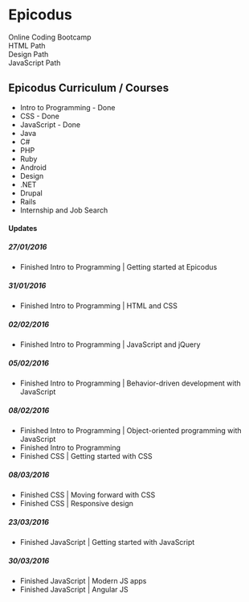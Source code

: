 # Epicodus
Online Coding Bootcamp    
HTML Path     
Design Path          
JavaScript Path

## Epicodus Curriculum / Courses
- Intro to Programming - Done
- CSS - Done
- JavaScript - Done
- Java
- C#
- PHP
- Ruby
- Android
- Design
- .NET
- Drupal
- Rails
- Internship and Job Search

#### Updates
##### 27/01/2016
- Finished Intro to Programming | Getting started at Epicodus

##### 31/01/2016
- Finished Intro to Programming | HTML and CSS

##### 02/02/2016
- Finished Intro to Programming | JavaScript and jQuery

##### 05/02/2016
- Finished Intro to Programming | Behavior-driven development with JavaScript

##### 08/02/2016
- Finished Intro to Programming | Object-oriented programming with JavaScript
- Finished Intro to Programming
- Finished CSS | Getting started with CSS

##### 08/03/2016
- Finished CSS | Moving forward with CSS
- Finished CSS | Responsive design

##### 23/03/2016
- Finished JavaScript | Getting started with JavaScript

##### 30/03/2016
- Finished JavaScript | Modern JS apps
- Finished JavaScript | Angular JS
